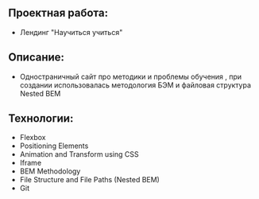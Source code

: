 ## Проектная работа:

* Лендинг "Научиться учиться"

## Описание:

* Одностраничный сайт про методики и проблемы обучения , при создании использовалась методология БЭМ и файловая структура Nested BEM

## Технологии:

* Flexbox
* Positioning Elements
* Animation and Transform using CSS
* Iframe
* BEM Methodology
* File Structure and File Paths (Nested BEM)
* Git
